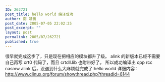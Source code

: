 ```yaml
---
ID: 262721
post_title: hello world 编译成功
author: 南 靖男
post_date: 2005-07-05 22:02:25
post_excerpt: ""
layout: post
permalink: 2005/07/262721
published: true
---
```

很早就完成这步了，只是现在把相应的模块都升了级。
alink 的新版本已经不需要自己再写 crt0 代码了，而且 crtdll.lib 也附带好了。
所以成功编译出 cpp rcc nasmw alink 后，没遇到什么大麻烦就完成了 hello world
详细内容：<a href="http://www.clinux.org/forum/showthread.php?threadid=6144">http://www.clinux.org/forum/showthread.php?threadid=6144</a>